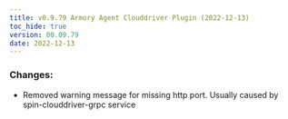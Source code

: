 ```yaml
---
title: v0.9.79 Armory Agent Clouddriver Plugin (2022-12-13)
toc_hide: true
version: 00.09.79
date: 2022-12-13
---
```


### Changes: 
* Removed warning message for missing http port. Usually caused by spin-clouddriver-grpc service
